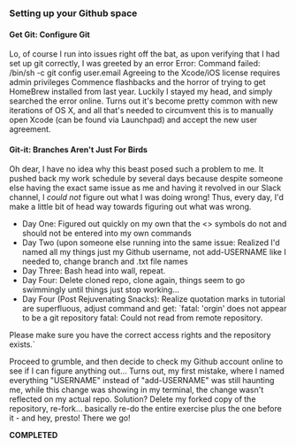 ### Setting up your Github space

#### Get Git: Configure Git

Lo, of course I run into issues right off the bat, as upon verifying that I had set up git correctly, I was greeted by an error Error: Command failed: /bin/sh -c git config user.email Agreeing to the Xcode/iOS license requires admin privileges Commence flashbacks and the horror of trying to get HomeBrew installed from last year. Luckily I stayed my head, and simply searched the error online. Turns out it's become pretty common with new iterations of OS X, and all that's needed to circumvent this is to manually open Xcode (can be found via Launchpad) and accept the new user agreement.

#### Git-it: Branches Aren't Just For Birds

Oh dear, I have no idea why this beast posed such a problem to me. It pushed back my work schedule by several days because despite someone else having the exact same issue as me and having it revolved in our Slack channel, I *could not* figure out what I was doing wrong! Thus, every day, I'd make a little bit of head way towards figuring out what was wrong. 

 - Day One: Figured out quickly on my own that the <> symbols do not and should not be entered into my own commands
- Day Two (upon someone else running into the same issue: Realized I'd named all my things just my Github username, not add-USERNAME like I needed to, change branch and .txt file names
- Day Three: Bash head into wall, repeat.
- Day Four: Delete cloned repo, clone again, things seem to go swimmingly until things just stop working...
- Day Four (Post Rejuvenating Snacks): Realize quotation marks in tutorial are superfluous, adjust command and get: 
`fatal: 'orgin' does not appear to be a git repository
fatal: Could not read from remote repository.

Please make sure you have the correct access rights
and the repository exists.`   

Proceed to grumble, and then decide to check my Github account online to see if I can figure anything out... Turns out, my first mistake, where I named everything "USERNAME" instead of "add-USERNAME" was still haunting me, while this change was showing in my terminal, the change wasn't reflected on my actual repo. 
Solution? Delete my forked copy of the repository, re-fork... basically re-do the entire exercise plus the one before it - and hey, presto! There we go!

**COMPLETED**

